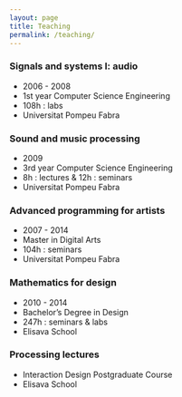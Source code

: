```yaml
---
layout: page
title: Teaching
permalink: /teaching/
---
```


### Signals and systems I: audio
  - 2006 - 2008
  - 1st year Computer Science Engineering
  - 108h : labs 
  - Universitat Pompeu Fabra
 
### Sound and music processing 
  - 2009
  - 3rd year Computer Science Engineering
  - 8h : lectures & 12h : seminars
  - Universitat Pompeu Fabra
 
### Advanced programming for artists 
  - 2007 - 2014
  - Master in Digital Arts
  - 104h : seminars
  - Universitat Pompeu Fabra
  
### Mathematics for design
  - 2010 - 2014
  - Bachelor’s Degree in Design 
  - 247h : seminars & labs
  - Elisava School

### Processing lectures 
  - Interaction Design Postgraduate Course 
  - Elisava School
